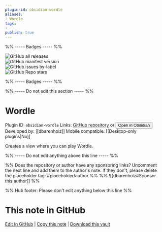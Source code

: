 ```yaml
---
plugin-id: obsidian-wordle
aliases:
- Wordle
tags: 
- 
publish: true
---
```


%% ----- Badges ----- %%

![GitHub all releases](https://img.shields.io/github/downloads/dbarenholz/obsidian-wordle/total?color=573E7A&logo=github&style=for-the-badge)   
![GitHub manifest version](https://img.shields.io/github/manifest-json/v/dbarenholz/obsidian-wordle?color=573E7A&logo=github&style=for-the-badge)   
![GitHub issues by-label](https://img.shields.io/github/issues/dbarenholz/obsidian-wordle/help%20wanted?color=573E7A&logo=github&style=for-the-badge)   
![GitHub Repo stars](https://img.shields.io/github/stars/dbarenholz/obsidian-wordle?color=573E7A&logo=github&style=for-the-badge)

%% ----- Badges ----- %%

%% ----- Do not edit this section ----- %%

# Wordle

Plugin ID: `obsidian-wordle`
Links: [GitHub repository](https://github.com/dbarenholz/obsidian-wordle) or [<button id=HH>Open in Obsidian</button>](obsidian://goto-plugin?id=obsidian-wordle)
Developed by: [[dbarenholz]]
Mobile compatible: [[Desktop-only plugins|No]]

Creates a view where you can play Wordle.

%% ----- Do not edit anything above this line ----- %% 

%% Does the repository or author have any sponsoring links? Uncomment the next line and add them to the author's note. If they don't, please delete the placeholder tag: #placeholder/author %%
%% ![[dbarenholz#Sponsor this author]] %%

%% Hub footer: Please don't edit anything below this line %%

# This note in GitHub

<span class="git-footer">[Edit In GitHub](https://github.dev/obsidian-community/obsidian-hub/blob/main/02%20-%20Community%20Expansions/02.05%20All%20Community%20Expansions/Plugins/obsidian-wordle.md "git-hub-edit-note") | [Copy this note](https://raw.githubusercontent.com/obsidian-community/obsidian-hub/main/02%20-%20Community%20Expansions/02.05%20All%20Community%20Expansions/Plugins/obsidian-wordle.md "git-hub-copy-note") | [Download this vault](https://github.com/obsidian-community/obsidian-hub/archive/refs/heads/main.zip "git-hub-download-vault") </span>
